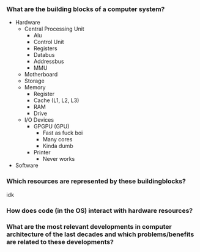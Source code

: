 ### What are the building blocks of a computer system?
- Hardware
	- Central Processing Unit
		- Alu
		- Control Unit
		- Registers
		- Databus
		- Addressbus
		- MMU
	- Motherboard
	- Storage
	- Memory
		- Register
		- Cache (L1, L2, L3)
		- RAM
		- Drive
	- I/O Devices
		- GPGPU (GPU)
			- Fast as fuck boi
			- Many cores
			- Kinda dumb
		- Printer
			- Never works
- Software


### Which resources are represented by these buildingblocks?
idk

### How does code (in the OS) interact with hardware resources?


### What are the most relevant developments in computer architecture of the last decades and which problems/benefits are related to these developments?
